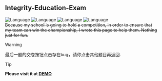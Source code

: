 ## Integrity-Education-Exam 
![Language](https://img.shields.io/badge/HTML-red) ![Language](https://img.shields.io/badge/CSS-blueviolet) ![Language](https://img.shields.io/badge/JavaScript-yellow) ![Language](https://img.shields.io/badge/Version-1.0.0-1) <br>
~~Because my school is going to hold a competition, in order to ensure that my team can win the championship, I wrote this page to help them. Nothing just for fun.~~

> [!WARNING]
> 最后一题的交卷按钮点击存在bug，请你点击其他题目再返回.

> [!TIP]
> **Please visit it at [DEMO](https://aionfatedio.github.io/Integrity-Education-Exam/)**


